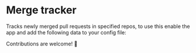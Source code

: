 # Merge tracker

Tracks newly merged pull requests in specified repos, to use this enable the app and add the following data to your config file:

Contributions are welcome! :rocket: